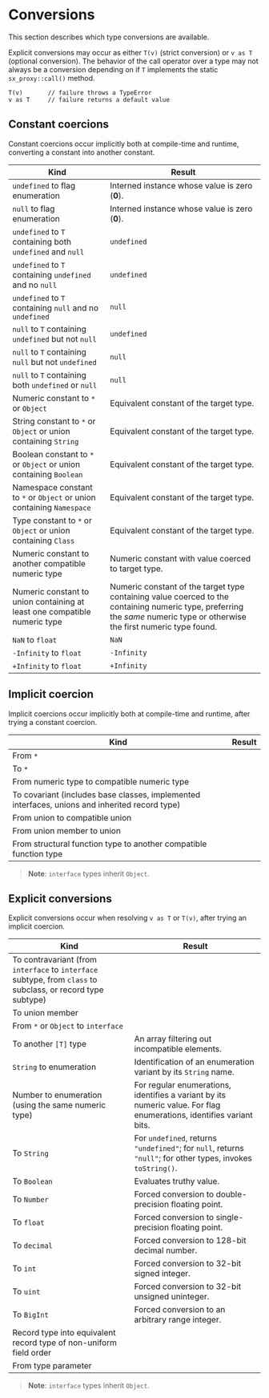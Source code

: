 # Conversions

This section describes which type conversions are available.

Explicit conversions may occur as either `T(v)` (strict conversion) or `v as T` (optional conversion). The behavior of the call operator over a type may not always be a conversion depending on if `T` implements the static `sx_proxy::call()` method.

```
T(v)       // failure throws a TypeError
v as T     // failure returns a default value
```

## Constant coercions

Constant coercions occur implicitly both at compile-time and runtime, converting a constant into another constant.

| Kind                                      | Result                   |
| ----------------------------------------- | ------------------------ |
| `undefined` to flag enumeration           | Interned instance whose value is zero (**0**). |
| `null` to flag enumeration                | Interned instance whose value is zero (**0**). |
| `undefined` to `T` containing both `undefined` and `null` | `undefined` |
| `undefined` to `T` containing `undefined` and no `null`   | `undefined` |
| `undefined` to `T` containing `null` and no `undefined`   | `null` |
| `null` to `T` containing `undefined` but not `null`       | `undefined` |
| `null` to `T` containing `null` but not `undefined`       | `null` |
| `null` to `T` containing both `undefined` or `null`       | `null` |
| Numeric constant to `*` or `Object`  | Equivalent constant of the target type. |
| String constant to `*` or `Object` or union containing `String` | Equivalent constant of the target type. |
| Boolean constant to `*` or `Object` or union containing `Boolean` | Equivalent constant of the target type. |
| Namespace constant to `*` or `Object` or union containing `Namespace` | Equivalent constant of the target type. |
| Type constant to `*` or `Object` or union containing `Class` | Equivalent constant of the target type. |
| Numeric constant to another compatible numeric type | Numeric constant with value coerced to target type. |
| Numeric constant to union containing at least one compatible numeric type | Numeric constant of the target type containing value coerced to the containing numeric type, preferring the *same* numeric type or otherwise the first numeric type found. |
| `NaN` to `float`         | `NaN` |
| `-Infinity` to `float`   | `-Infinity` |
| `+Infinity` to `float`   | `+Infinity` |

## Implicit coercion

Implicit coercions occur implicitly both at compile-time and runtime, after trying a constant coercion.

| Kind                                      | Result                   |
| ----------------------------------------- | ------------------------ |
| From `*`                                  | |
| To `*`                                    | |
| From numeric type to compatible numeric type | |
| To covariant (includes base classes, implemented interfaces, unions and inherited record type) | |
| From union to compatible union            | |
| From union member to union                | |
| From structural function type to another compatible function type | |

> **Note**: `interface` types inherit `Object`.

## Explicit conversions

Explicit conversions occur when resolving `v as T` or `T(v)`, after trying an implicit coercion.

| Kind                                      | Result                  |
| ----------------------------------------- | ----------------------- |
| To contravariant (from `interface` to `interface` subtype, from `class` to subclass, or record type subtype)  | |
| To union member                           | |
| From `*` or `Object` to `interface`       | |
| To another `[T]` type                     | An array filtering out incompatible elements. |
| `String` to enumeration                   | Identification of an enumeration variant by its `String` name. |
| Number to enumeration (using the same numeric type) | For regular enumerations, identifies a variant by its numeric value. For flag enumerations, identifies variant bits. |
| To `String`                               | For `undefined`, returns `"undefined"`; for `null`, returns `"null"`; for other types, invokes `toString()`. |
| To `Boolean`                              | Evaluates truthy value.  |
| To `Number`                               | Forced conversion to double-precision floating point. |
| To `float`                                | Forced conversion to single-precision floating point. |
| To `decimal`                              | Forced conversion to 128-bit decimal number. |
| To `int`                                  | Forced conversion to 32-bit signed integer. |
| To `uint`                                 | Forced conversion to 32-bit unsigned uninteger. |
| To `BigInt`                               | Forced conversion to an arbitrary range integer. |
| Record type into equivalent record type of non-uniform field order | |
| From type parameter                       | |

> **Note**: `interface` types inherit `Object`.